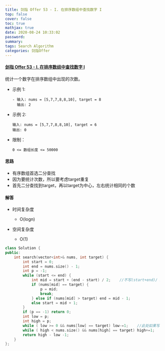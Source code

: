 ```yaml
---
title: 剑指 Offer 53 - I. 在排序数组中查找数字 I
top: false
cover: false
toc: true
mathjax: true
date: 2020-08-24 10:33:02
password:
summary:
tags: Search Algorithm
categories: 剑指Offer
---
```


#### [剑指 Offer 53 - I. 在排序数组中查找数字 I](https://leetcode-cn.com/problems/zai-pai-xu-shu-zu-zhong-cha-zhao-shu-zi-lcof/)

统计一个数字在排序数组中出现的次数。

- 示例 1:

  ~~~
  - 输入: nums = [5,7,7,8,8,10], target = 8
    输出: 2
  ~~~

- 示例 2:

  ~~~
  输入: nums = [5,7,7,8,8,10], target = 6
  输出: 0
  ~~~

- 限制：

  ~~~
  0 <= 数组长度 <= 50000
  ~~~

#### 思路

- 有序数组首选二分查找
- 因为要统计次数，所以要考虑target重复
- 首先二分查找到target，再以target为中心，左右统计相同的个数

#### 解答

- 时间复杂度
  - O(logn)
- 空间复杂度

  - O(1)

~~~C++
class Solution {
public:
    int search(vector<int>& nums, int target) {
        int start = 0;
        int end = nums.size() - 1;
        int p = -1;
        while (start <= end) {
            int mid = start + (end - start) / 2;	//不写(start+end)/ 2是为了防止数字过大带来加法益处
            if (nums[mid] == target) {
                p = mid;
                break;
            } else if (nums[mid] > target) end = mid - 1;
            else start = mid + 1;
        }
        if (p == -1) return 0;
        int low = p;
        int high = p;
        while ( low >= 0 && nums[low] == target) low-=1;	//此处如果写成(nums[low] == target &&  low >= 0) 会报越界，下一行同理
        while ( high < nums.size() && nums[high] == target) high+=1;
        return high - low -1;
    }
};
~~~

